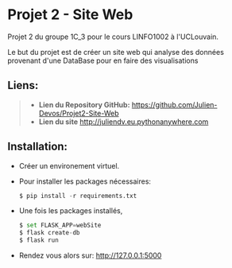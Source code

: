 # Projet 2 - Site Web

Projet 2 du groupe 1C_3 pour le cours LINFO1002 à l'UCLouvain.

Le but du projet est de créer un site web qui analyse des
données provenant d'une DataBase pour en faire des visualisations

## Liens:

> - **Lien du Repository GitHub:** <https://github.com/Julien-Devos/Projet2-Site-Web>
> - **Lien du site** <http://juliendv.eu.pythonanywhere.com>

## Installation:

  - Créer un environement virtuel.

  - Pour installer les packages nécessaires:

    ```python
    $ pip install -r requirements.txt
    ```

  - Une fois les packages installés,
  
    ```python
    $ set FLASK_APP=webSite
    $ flask create-db
    $ flask run
    ```
    
  - Rendez vous alors sur: <http://127.0.0.1:5000>
